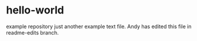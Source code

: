 # hello-world
example repository
just another example text file. Andy has edited this file in readme-edits branch.

